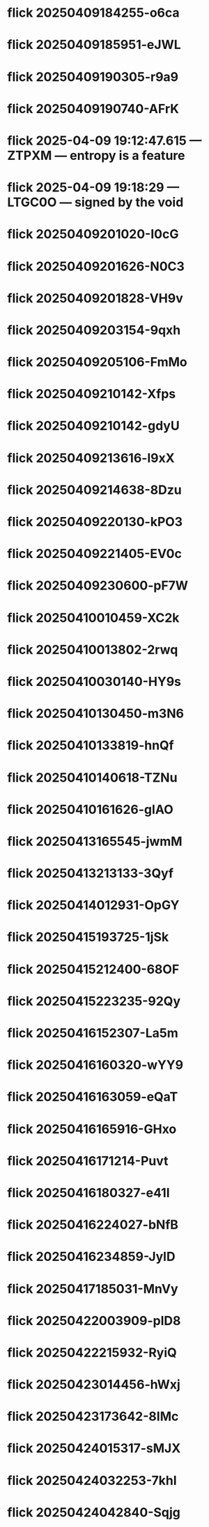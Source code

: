 # flick 20250409184255-o6ca
# flick 20250409185951-eJWL
# flick 20250409190305-r9a9
# flick 20250409190740-AFrK
# flick 2025-04-09 19:12:47.615 — ZTPXM — entropy is a feature
# flick 2025-04-09 19:18:29 — LTGC0O — signed by the void
# flick 20250409201020-I0cG
# flick 20250409201626-N0C3
# flick 20250409201828-VH9v
# flick 20250409203154-9qxh
# flick 20250409205106-FmMo
# flick 20250409210142-Xfps
# flick 20250409210142-gdyU
# flick 20250409213616-l9xX
# flick 20250409214638-8Dzu
# flick 20250409220130-kPO3
# flick 20250409221405-EV0c
# flick 20250409230600-pF7W
# flick 20250410010459-XC2k
# flick 20250410013802-2rwq
# flick 20250410030140-HY9s
# flick 20250410130450-m3N6
# flick 20250410133819-hnQf
# flick 20250410140618-TZNu
# flick 20250410161626-glAO
# flick 20250413165545-jwmM
# flick 20250413213133-3Qyf
# flick 20250414012931-OpGY
# flick 20250415193725-1jSk
# flick 20250415212400-68OF
# flick 20250415223235-92Qy
# flick 20250416152307-La5m
# flick 20250416160320-wYY9
# flick 20250416163059-eQaT
# flick 20250416165916-GHxo
# flick 20250416171214-Puvt
# flick 20250416180327-e41l
# flick 20250416224027-bNfB
# flick 20250416234859-JylD
# flick 20250417185031-MnVy
# flick 20250422003909-plD8
# flick 20250422215932-RyiQ
# flick 20250423014456-hWxj
# flick 20250423173642-8IMc
# flick 20250424015317-sMJX
# flick 20250424032253-7khl
# flick 20250424042840-Sqjg
